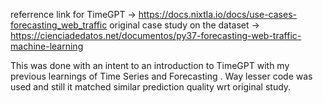 referrence link for TimeGPT -> https://docs.nixtla.io/docs/use-cases-forecasting_web_traffic
original case study on the dataset -> https://cienciadedatos.net/documentos/py37-forecasting-web-traffic-machine-learning

This was done with an intent to an introduction to TimeGPT with my previous learnings of Time Series and Forecasting . Way lesser code was used and still it matched similar prediction quality wrt original study.